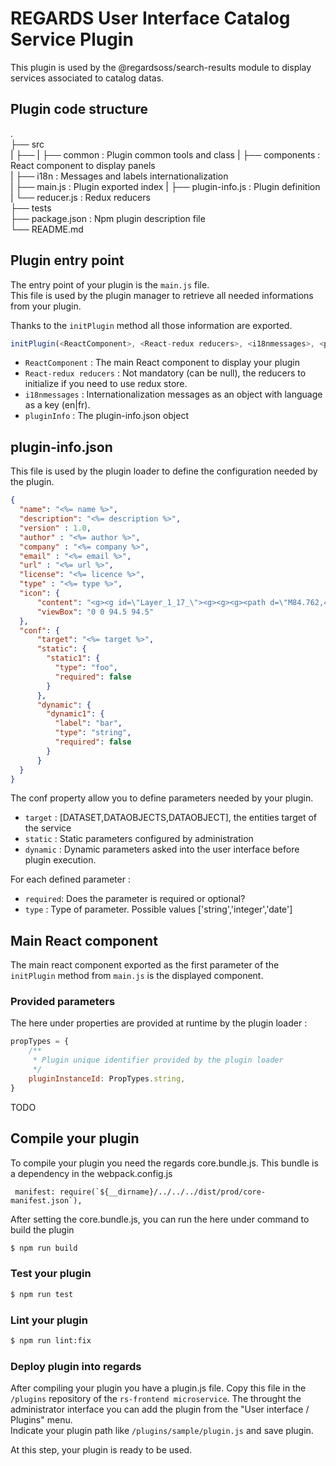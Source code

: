 # REGARDS User Interface Catalog Service Plugin

This plugin is used by the @regardsoss/search-results module to display services associated to catalog datas.

## Plugin code structure

.  
 ├── src  
 |   ├──
 |   ├── common          : Plugin common tools and class
 |   ├── components      : React component to display panels  
 |   ├── i18n            : Messages and labels internationalization      
 |   ├── main.js         : Plugin exported index
 |   ├── plugin-info.js  : Plugin definition  
 |   └── reducer.js      : Redux reducers    
 ├── tests  
 ├── package.json    : Npm plugin description file  
 └── README.md  
 
## Plugin entry point

 The entry point of your plugin is the `main.js` file.  
 This file is used by the plugin manager to retrieve all needed informations from your plugin.  
 
 Thanks to the `initPlugin` method all those information are exported.
 
 ```js
initPlugin(<ReactComponent>, <React-redux reducers>, <i18nmessages>, <pluginInfo>)
```
- `ReactComponent` : The main React component to display your plugin
- `React-redux reducers` : Not mandatory (can be null), the reducers to initialize if you need to use redux store.
- `i18nmessages` : Internationalization messages as an object with language as a key (en|fr).
- `pluginInfo` : The plugin-info.json object

 

## plugin-info.json

This file is used by the plugin loader to define the configuration needed by the plugin.

```json
{
  "name": "<%= name %>",
  "description": "<%= description %>",
  "version" : 1.0,
  "author" : "<%= author %>",
  "company" : "<%= company %>",
  "email" : "<%= email %>",
  "url" : "<%= url %>",
  "license": "<%= licence %>",
  "type" : "<%= type %>",
  "icon": {
      "content": "<g><g id=\"Layer_1_17_\"><g><g><g><path d=\"M84.762,41.232c-4.92,3.529-11.826,8.222-14.941,8.222c-0.617,0-0.815-0.186-0.959-0.361       c-1.272-1.568-0.928-7.066,1.025-16.335c0.193-0.918-0.291-1.841-1.152-2.204c-0.861-0.365-1.861-0.066-2.383,0.71       c-6.721,10.021-9.799,12.123-11.194,12.123c-1.979,0-3.99-5.692-5.986-16.92c-0.159-0.896-0.915-1.549-1.813-1.601v-0.011       c-0.019,0-0.037,0.004-0.056,0.004c-0.019,0-0.04-0.004-0.058-0.004v0.011c-0.895,0.052-1.649,0.705-1.811,1.601       c-1.998,11.228-4.011,16.92-5.988,16.92c-1.396,0-4.472-2.103-11.192-12.123c-0.521-0.776-1.521-1.075-2.384-0.71       c-0.862,0.363-1.346,1.286-1.152,2.204c1.952,9.269,2.299,14.767,1.024,16.335c-0.141,0.176-0.342,0.361-0.958,0.361       c-3.115,0-10.021-4.692-14.943-8.222c-0.778-0.559-1.845-0.468-2.52,0.209c-0.676,0.674-0.765,1.741-0.207,2.52       c11.253,14.392,9.135,30.91,9.135,30.91c-0.041,0.229-0.063,0.463-0.063,0.709c0,4.058,5.682,5.664,10.631,6.61       c5.453,1.045,12.635,1.627,20.266,1.647v0.002c0.073,0,0.147,0,0.22-0.002c0.073,0.002,0.146,0.002,0.221,0.002v-0.002       c7.629-0.021,14.812-0.603,20.263-1.647c4.95-0.946,10.633-2.555,10.633-6.61c0-0.246-0.022-0.479-0.063-0.709       c0,0-2.117-16.521,9.134-30.91c0.559-0.778,0.471-1.846-0.205-2.52C86.607,40.766,85.542,40.674,84.762,41.232z M47.522,78.238       h-0.015c-0.07,0-0.137,0.003-0.206,0.003c-0.07,0-0.135-0.003-0.205-0.003h-0.015c-12.127-0.035-20.144-1.446-23.682-2.657       c3.538-1.213,11.555-2.624,23.682-2.658h0.029c0.063,0,0.126,0,0.19,0s0.124,0,0.19,0h0.03       c12.126,0.034,20.142,1.445,23.681,2.658C67.664,76.792,59.648,78.203,47.522,78.238z\" fill=\"#FFFFFF\"/></g></g><g><g><circle cx=\"47.302\" cy=\"16.573\" r=\"5.914\" fill=\"#FFFFFF\"/></g></g><g><g><circle cx=\"22.339\" cy=\"23.718\" r=\"4.928\" fill=\"#FFFFFF\"/></g></g><g><g><circle cx=\"71.855\" cy=\"23.718\" r=\"4.928\" fill=\"#FFFFFF\"/></g></g><g><g><circle cx=\"3.322\" cy=\"37.759\" r=\"3.322\" fill=\"#FFFFFF\"/></g></g><g><g><circle cx=\"91.178\" cy=\"37.759\" r=\"3.322\" fill=\"#FFFFFF\"/></g></g></g></g></g><g></g><g></g><g></g><g></g><g></g><g></g><g></g><g></g><g></g><g></g><g></g><g></g><g></g><g></g><g></g>",
      "viewBox": "0 0 94.5 94.5"
  },
  "conf": {
      "target": "<%= target %>",
      "static": {
        "static1": {
          "type": "foo",
          "required": false
        }
      },
      "dynamic": {
        "dynamic1": {
          "label": "bar",
          "type": "string",
          "required": false
        }
      }
  }
}

```

The conf property allow you to define parameters needed by your plugin.
  - `target` : [DATASET,DATAOBJECTS,DATAOBJECT], the entities target of the service
  - `static` : Static parameters configured by administration
  - `dynamic` : Dynamic parameters asked into the user interface before plugin execution.
  
For each defined parameter :
 - `required`: Does the parameter is required or optional?
 - `type`    : Type of parameter. Possible values ['string','integer','date']

## Main React component 

The main react component exported as the first parameter of the `initPlugin` method from `main.js` is the displayed component.

### Provided parameters

The here under properties are provided at runtime by the plugin loader :
```js
propTypes = {
    /**
     * Plugin unique identifier provided by the plugin loader
     */
    pluginInstanceId: PropTypes.string,
}
```
TODO 

## Compile your plugin

To compile your plugin you need the regards core.bundle.js. This bundle is a dependency in the webpack.config.js
```
 manifest: require(`${__dirname}/../../../dist/prod/core-manifest.json`),
```

After setting the core.bundle.js, you can run the here under command to build the plugin

```bash
$ npm run build 
```

### Test your plugin

```bash
$ npm run test 
```

### Lint your plugin

```bash
$ npm run lint:fix 
```

### Deploy plugin into regards 

After compiling your plugin you have a plugin.js file. Copy this file in the `/plugins` repository of the `rs-frontend microservice`.
The throught the administrator interface you can add the plugin from the "User interface / Plugins" menu.  
Indicate your plugin path like `/plugins/sample/plugin.js` and save plugin.  

At this step, your plugin is ready to be used.